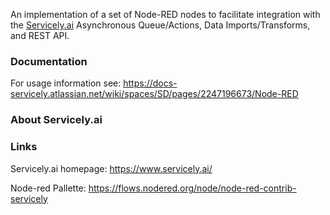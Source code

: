 An implementation of a set of Node-RED nodes to facilitate integration with the [Servicely.ai](https://www.servicely.ai/) Asynchronous
Queue/Actions, Data Imports/Transforms, and REST API.

### Documentation
For usage information see: https://docs-servicely.atlassian.net/wiki/spaces/SD/pages/2247196673/Node-RED

### About Servicely.ai


### Links
Servicely.ai homepage: https://www.servicely.ai/

Node-red Pallette: https://flows.nodered.org/node/node-red-contrib-servicely




